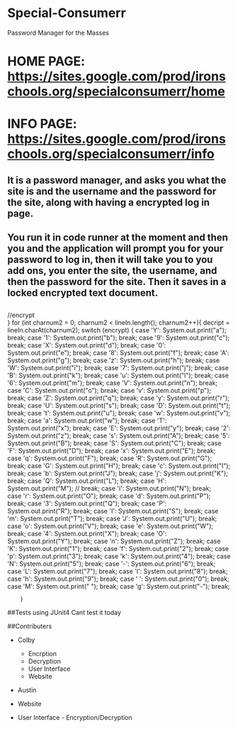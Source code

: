 # Special-Consumerr
Password Manager for the Masses

# HOME PAGE: https://sites.google.com/prod/ironschools.org/specialconsumerr/home

# INFO PAGE: https://sites.google.com/prod/ironschools.org/specialconsumerr/info

## It is a password manager, and asks you what the site is and the username and the password for the site, along with having a encrypted log in page.

## You run it in code runner at the moment and then you and the application will prompt you for your password to log in, then it will take you to you add ons, you enter the site, the username, and then the password for the site. Then it saves in a locked encrypted text document.

##
//encrypt	
		}
		for (int charnum2 = 0; charnum2 < lineIn.length(); charnum2++){
			decript = lineIn.charAt(charnum2);
			switch (encrypt) {
			case 'Y': System.out.print("a"); 
					break; 
			case '1': System.out.print("b"); 
					break; 
			case '9': System.out.print("c"); 
					break; 
			case 'X': System.out.print("d"); 
					break; 
			case '0': System.out.print("e");
					break; 
			case '8': System.out.print("f"); 
					break;
			case 'A': System.out.print("g"); 
					break; 
			case 'z': System.out.print("h"); 
					break; 
			case 'W': System.out.print("i"); 
					break; 
			case '7': System.out.print("j"); 
					break;
			case 'B': System.out.print("k"); 
					break; 
			case 'u': System.out.print("l"); 
					break; 
			case '6': System.out.print("m"); 
					break; 
			case 'V': System.out.print("n"); 
					break; 
			case 'C': System.out.print("o");
					break; 
			case 'v': System.out.print("p"); 
					break;
			case 'Z': System.out.print("q"); 
					break; 
			case 'y': System.out.print("r"); 
					break; 
			case 'U': System.out.print("s"); 
					break; 
			case 'D': System.out.print("t"); 
					break;
			case 't': System.out.print("u"); 
					break; 
			case 'w': System.out.print("v"); 
					break; 
			case 'a': System.out.print("w"); 
					break; 
			case 'T': System.out.print("x"); 
					break; 
			case 'E': System.out.print("y");
					break; 
			case '2': System.out.print("z"); 
					break;
			case 's': System.out.print("A"); 
					break; 
			case '5': System.out.print("B"); 
					break; 
			case 'S': System.out.print("C"); 
					break; 
			case 'F': System.out.print("D"); 
					break;
			case 'x': System.out.print("E"); 
					break; 
			case 'q': System.out.print("F"); 
					break; 
			case 'R': System.out.print("G"); 
					break; 
			case 'G': System.out.print("H"); 
					break; 
			case 'c': System.out.print("I");
					break; 
			case 'b': System.out.print("J"); 
					break;
			case 'j': System.out.print("K"); 
					break; 
			case 'Q': System.out.print("L"); 
					break; 
			case 'H': System.out.print("M"); 
			//		break; 
			case 'i': System.out.print("N"); 
					break;  
			case 'r': System.out.print("O"); 
					break; 
			case 'd': System.out.print("P"); 
					break; 
			case '3': System.out.print("Q"); 
					break; 
			case 'P': System.out.print("R"); 
					break; 
			case 'I': System.out.print("S");
					break; 
			case 'm': System.out.print("T"); 
					break;
			case 'J': System.out.print("U"); 
					break; 
			case 'o': System.out.print("V"); 
					break; 
			case 'e': System.out.print("W"); 
					break; 
			case '4': System.out.print("X"); 
					break;
			case 'O': System.out.print("Y"); 
					break; 
			case 'n': System.out.print("Z"); 
					break; 
			case 'K': System.out.print("1"); 
					break; 
			case 'f': System.out.print("2"); 
					break; 
			case 'p': System.out.print("3");
					break; 
			case 'k': System.out.print("4"); 
					break;
			case 'N': System.out.print("5"); 
					break; 
			case '-': System.out.print("6"); 
					break; 
			case 'L': System.out.print("7"); 
					break; 
			case 'l': System.out.print("8"); 
					break;
			case 'h': System.out.print("9"); 
					break; 
			case ' ': System.out.print("0"); 
					break; 
			case 'M': System.out.print(" "); 
					break; 
			case 'g': System.out.print("-"); 
					break; 
		
		}

##Tests
using JUnit4
 Cant test it today


 ##Contributers
  - Colby
    - Encrption
    - Decryption
    - User Interface
     - Website

  - Austin
   - Website
   - User Interface
    - Encryption/Decryption

